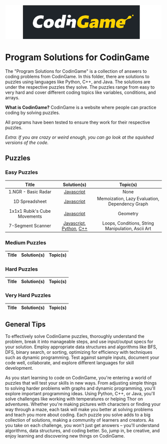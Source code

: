 ![CodinGame_id27TVMdNg_0.png](..%2F..%2FAssets%2FImages%2FCodinGame_id27TVMdNg_0.png)

# Program Solutions for CodinGame

The "Program Solutions for CodinGame" is a collection of answers to coding problems from CodinGame. In this folder, there are solutions to puzzles using languages like Python, C++, and Java. The solutions are under the respective puzzles they solve. The puzzles range from easy to very hard and cover different coding topics like variables, conditions, and arrays.

**What is CodinGame?**
CodinGame is a website where people can practice coding by solving puzzles.

All programs have been tested to ensure they work for their respective puzzles.

*Extra: If you are crazy or weird enough, you can go look at the squished versions of the code.*

## Puzzles

### Easy Puzzles
| Title |                                                                                              Solution(s)                                                                                              | Topic(s) |
|:-----:|:-----------------------------------------------------------------------------------------------------------------------------------------------------------------------------------------------------:|:--------:|
|1.NGR - Basic Radar|             [Javascript](https://github.com/nova0nebula/Ventura/blob/fcd8a1e47dc5cea91ca1c864d6acc12cea334558/Websites/CodinGame/Puzzles/Easy/1.%20NGR%20-%20Basic%20Radar/Javascript.js)             |   None   |
|1D Spreadsheet|                   [Javascript](https://github.com/nova0nebula/Ventura/blob/fcd8a1e47dc5cea91ca1c864d6acc12cea334558/Websites/CodinGame/Puzzles/Easy/1D%20Spreadsheet/Javascript.js)                   |Memoization, Lazy Evaluation, Dependency Graph|
|1x1x1 Rubik's Cube Movements| [Javascript](https://github.com/nova0nebula/Ventura/blob/fcd8a1e47dc5cea91ca1c864d6acc12cea334558/Websites/CodinGame/Puzzles/Easy/1%C3%971%C3%971%20Rubik%E2%80%99s%20Cube%20Movements/Javascript.js) |Geometry|
|7-Segment Scanner|[Javascript](https://github.com/nova0nebula/Ventura/blob/fcd8a1e47dc5cea91ca1c864d6acc12cea334558/Websites/CodinGame/Puzzles/Easy/7-Segment%20Scanner/Javascript.js), [Python](https://github.com/nova0nebula/Ventura/blob/fcd8a1e47dc5cea91ca1c864d6acc12cea334558/Websites/CodinGame/Puzzles/Easy/7-Segment%20Scanner/Python.py), [C++](https://github.com/nova0nebula/Ventura/blob/fcd8a1e47dc5cea91ca1c864d6acc12cea334558/Websites/CodinGame/Puzzles/Easy/7-Segment%20Scanner/C++.cpp)|Loops, Conditions, String Manipulation, Ascii Art|

### Medium Puzzles
| Title | Solution(s) | Topic(s) |
| :---: | :------: | :------: |

### Hard Puzzles
| Title | Solution(s) | Topic(s) |
| :---: | :------: | :------: |

### Very Hard Puzzles
| Title | Solution(s) | Topic(s) |
| :---: | :------: | :------: |


## General Tips

To effectively solve CodinGame puzzles, thoroughly understand the problem, break it into manageable steps, and use input/output specs for your solution. Employ appropriate data structures and algorithms like BFS, DFS, binary search, or sorting, optimizing for efficiency with techniques such as dynamic programming. Test against sample inputs, document your code well, collaborate, and explore different languages for skill development.

As you start learning to code on CodinGame, you're entering a world of puzzles that will test your skills in new ways. From adjusting simple things to solving harder problems with graphs and dynamic programming, you'll explore important programming ideas. Using Python, C++, or Java, you'll solve challenges like working with temperatures or helping Thor on adventures. Whether you're making pictures with characters or finding your way through a maze, each task will make you better at solving problems and teach you more about coding. Each puzzle you solve adds to a big collection of solutions, making a community of learners and creators. As you take on each challenge, you won't just get answers – you'll understand algorithms, data structures, and coding better. So, jump in, be creative, and enjoy learning and discovering new things on CodinGame.